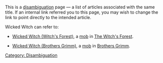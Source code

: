 This is a [disambiguation](:Category:_Disambiguation.md "wikilink") page
— a list of articles associated with the same title. If an internal link
referred you to this page, you may wish to change the link to point
directly to the intended article.

Wicked Witch can refer to:

-   [Wicked Witch (Witch's
    Forest)](Wicked_Witch_(Witch's_Forest) "wikilink"), a
    [mob](:Category:_Mobs.md "wikilink") in [The Witch's
    Forest](:Category:_Witch's_Forest.md "wikilink").

<!-- -->

-   [Wicked Witch (Brothers
    Grimm)](Wicked_Witch_(Brothers_Grimm) "wikilink"), a
    [mob](:Category:_Mobs.md "wikilink") in [Brothers
    Grimm](:Category:_Brothers_Grimm.md "wikilink").

[Category: Disambiguation](Category:_Disambiguation "wikilink")
